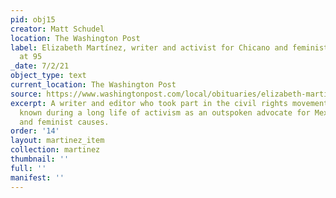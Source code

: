 ```yaml
---
pid: obj15
creator: Matt Schudel
location: The Washington Post
label: Elizabeth Martínez, writer and activist for Chicano and feminist causes, dies
  at 95
_date: 7/2/21
object_type: text
current_location: The Washington Post
source: https://www.washingtonpost.com/local/obituaries/elizabeth-martinez-dead/2021/07/02/dfc06782-da76-11eb-8fb8-aea56b785b00_story.html
excerpt: A writer and editor who took part in the civil rights movement and was best
  known during a long life of activism as an outspoken advocate for Mexican American
  and feminist causes.
order: '14'
layout: martinez_item
collection: martinez
thumbnail: ''
full: ''
manifest: ''
---
```

